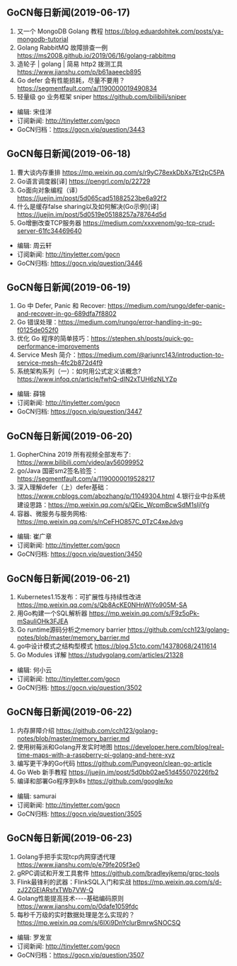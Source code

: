 ## GoCN每日新闻(2019-06-17)

1. 又一个 MongoDB Golang 教程 https://blog.eduardohitek.com/posts/ya-mongodb-tutorial 
2. Golang RabbitMQ 故障排查一例 https://ms2008.github.io/2019/06/16/golang-rabbitmq
3. 造轮子 | golang | 简易 http2 拨测工具 https://www.jianshu.com/p/b61aaeecb895
4. Go defer 会有性能损耗，尽量不要用？ https://segmentfault.com/a/1190000019490834
5. 轻量级 go 业务框架 sniper https://github.com/bilibili/sniper

* 编辑: 宋佳洋
* 订阅新闻: http://tinyletter.com/gocn
* GoCN归档：https://gocn.vip/question/3443


## GoCN每日新闻(2019-06-18)

1. 曹大谈内存重排 https://mp.weixin.qq.com/s/r9yC78exkDbXs7Et2pC5PA
2. Go语言调度器[译] https://pengrl.com/p/22729
3. Go面向对象编程（译） https://juejin.im/post/5d065cad51882523be6a92f2
4. 什么是缓存false sharing以及如何解决(Go示例)[译] https://juejin.im/post/5d0519e05188257a78764d5d
5. Go增删改查TCP服务器 https://medium.com/xxxvenom/go-tcp-crud-server-61fc34469640

* 编辑: 周云轩
* 订阅新闻: http://tinyletter.com/gocn
* GoCN归档: https://gocn.vip/question/3446

## GoCN每日新闻(2019-06-19)

1. Go 中 Defer, Panic 和 Recover: https://medium.com/rungo/defer-panic-and-recover-in-go-689dfa7f8802
2. Go 错误处理：https://medium.com/rungo/error-handling-in-go-f0125de052f0 
3. 优化 Go 程序的简单技巧：https://stephen.sh/posts/quick-go-performance-improvements
4. Service Mesh 简介：https://medium.com/@arjunrc143/introduction-to-service-mesh-4fc2b872d4f9 
5. 系统架构系列（一）：如何用公式定义该概念? https://www.infoq.cn/article/fwhQ-dIN2xTUH6zNLYZp

* 编辑: 薛锦 
* 订阅新闻: http://tinyletter.com/gocn
* GoCN归档: https://gocn.vip/question/3447



## GoCN每日新闻(2019-06-20)

1. GopherChina 2019 所有视频全部发布了: https://www.bilibili.com/video/av56099952
2. go/Java 国密sm2签名验签：  https://segmentfault.com/a/1190000019528217
3. 深入理解defer（上）defer基础：https://www.cnblogs.com/abozhang/p/11049304.html
4.银行业中台系统建设思路：https://mp.weixin.qq.com/s/QEic_WcpmBcwSdM1sIjIYg
5. 容器、微服务与服务网格: https://mp.weixin.qq.com/s/nCeFHO857C_0TzC4xeJdvg

* 编辑: 崔广章 
* 订阅新闻: http://tinyletter.com/gocn
* GoCN归档: https://gocn.vip/question/3450



## GoCN每日新闻(2019-06-21)

1. Kubernetes1.15发布：可扩展性与持续性改进 https://mp.weixin.qq.com/s/Qb8AcKE0NHnWlYo905M-SA
2. 用Go构建一个SQL解析器 https://mp.weixin.qq.com/s/F9z5oPk-mSauliOHk3FJEA
3. Go runtime源码分析之memory barrier https://github.com/cch123/golang-notes/blob/master/memory_barrier.md
4. go中设计模式之结构型模式 https://blog.51cto.com/14378068/2411614
5. Go Modules 详解 https://studygolang.com/articles/21328

* 编辑: 何小云
* 订阅新闻: http://tinyletter.com/gocn
* GoCN归档: https://gocn.vip/question/3502

## GoCN每日新闻(2019-06-22)

1. 内存屏障介绍 https://github.com/cch123/golang-notes/blob/master/memory_barrier.md
2. 使用树莓派和Golang开发实时地图 https://developer.here.com/blog/real-time-maps-with-a-raspberry-pi-golang-and-here-xyz
3. 编写更干净的Go代码 https://github.com/Pungyeon/clean-go-article
4. Go Web 新手教程 https://juejin.im/post/5d0bb02ae51d455070226fb2
5. 编译和部署Go程序到k8s https://github.com/google/ko

* 编辑: samurai
* 订阅新闻: http://tinyletter.com/gocn
* GoCN归档: https://gocn.vip/question/3505

## GoCN每日新闻(2019-06-23) 
1. Golang手把手实现tcp内网穿透代理 https://www.jianshu.com/p/e79fe205f3e0
2. gRPC调试和开发工具套件 https://github.com/bradleyjkemp/grpc-tools
3. Flink最锋利的武器：FlinkSQL入门和实战 https://mp.weixin.qq.com/s/d-zJ2ZGElARsfxTWb7VW-Q
4. Golang性能提高技术----基础编码原则 https://www.jianshu.com/p/0dafe1059fdc
5. 每秒千万级的实时数据处理是怎么实现的？https://mp.weixin.qq.com/s/6IXi9DnYclurBmrwSNOCSQ

* 编辑: 罗发宣
* 订阅新闻: http://tinyletter.com/gocn
* GoCN归档：https://gocn.vip/question/3507
